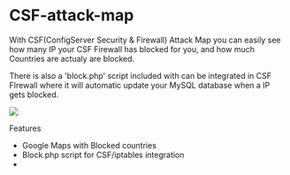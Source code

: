 # CSF-attack-map

With CSF(ConfigServer Security & Firewall) Attack Map you can easily see how many IP your CSF Firewall has blocked for you, and how much Countries are actualy are blocked.

There is also a 'block.php' script included with can be integrated in CSF FIrewall where it will automatic update your MySQL database when a IP gets blocked.

![](http://i.imgur.com/Zs1lyLK.png)

Features
- Google Maps with Blocked countries
- Block.php script for CSF/iptables integration
- 
